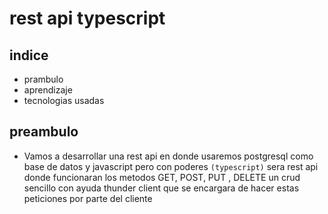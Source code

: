 # rest api typescript

## indice

- prambulo
- aprendizaje
- tecnologias usadas

## preambulo

- Vamos a desarrollar una rest api en donde usaremos postgresql como base de datos y javascript pero con poderes `(typescript)` sera rest api donde funcionaran los metodos GET, POST, PUT , DELETE un crud sencillo con ayuda thunder client que se encargara de hacer estas peticiones por parte del cliente